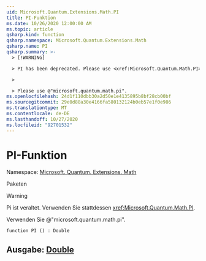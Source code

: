 ```yaml
---
uid: Microsoft.Quantum.Extensions.Math.PI
title: PI-Funktion
ms.date: 10/26/2020 12:00:00 AM
ms.topic: article
qsharp.kind: function
qsharp.namespace: Microsoft.Quantum.Extensions.Math
qsharp.name: PI
qsharp.summary: >-
  > [!WARNING]

  > PI has been deprecated. Please use <xref:Microsoft.Quantum.Math.PI> instead.

  >

  > Please use @"microsoft.quantum.math.pi".
ms.openlocfilehash: 24d1f110dbb30a2d50e1e4135895b8bf28cb00bf
ms.sourcegitcommit: 29e0d88a30e4166fa580132124b0eb57e1f0e986
ms.translationtype: MT
ms.contentlocale: de-DE
ms.lasthandoff: 10/27/2020
ms.locfileid: "92701532"
---
```

# <a name="pi-function"></a>PI-Funktion

Namespace: [Microsoft. Quantum. Extensions. Math](xref:Microsoft.Quantum.Extensions.Math)

Paketen [](https://nuget.org/packages/)


> [!WARNING]
> Pi ist veraltet. Verwenden Sie stattdessen <xref:Microsoft.Quantum.Math.PI>.
>
> Verwenden Sie @"microsoft.quantum.math.pi".



```qsharp
function PI () : Double
```


## <a name="output--double"></a>Ausgabe: [Double](xref:microsoft.quantum.lang-ref.double)

